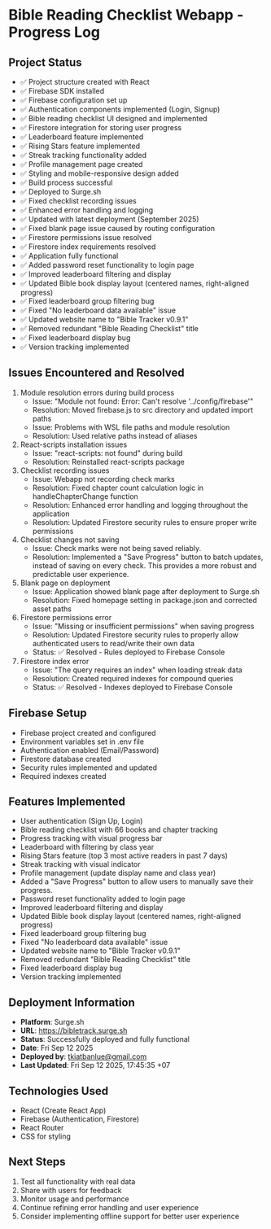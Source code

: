 # Bible Reading Checklist Webapp - Progress Log

## Project Status
- ✅ Project structure created with React
- ✅ Firebase SDK installed
- ✅ Firebase configuration set up
- ✅ Authentication components implemented (Login, Signup)
- ✅ Bible reading checklist UI designed and implemented
- ✅ Firestore integration for storing user progress
- ✅ Leaderboard feature implemented
- ✅ Rising Stars feature implemented
- ✅ Streak tracking functionality added
- ✅ Profile management page created
- ✅ Styling and mobile-responsive design added
- ✅ Build process successful
- ✅ Deployed to Surge.sh
- ✅ Fixed checklist recording issues
- ✅ Enhanced error handling and logging
- ✅ Updated with latest deployment (September 2025)
- ✅ Fixed blank page issue caused by routing configuration
- ✅ Firestore permissions issue resolved
- ✅ Firestore index requirements resolved
- ✅ Application fully functional
- ✅ Added password reset functionality to login page
- ✅ Improved leaderboard filtering and display
- ✅ Updated Bible book display layout (centered names, right-aligned progress)
- ✅ Fixed leaderboard group filtering bug
- ✅ Fixed "No leaderboard data available" issue
- ✅ Updated website name to "Bible Tracker v0.9.1"
- ✅ Removed redundant "Bible Reading Checklist" title
- ✅ Fixed leaderboard display bug
- ✅ Version tracking implemented

## Issues Encountered and Resolved
1. Module resolution errors during build process
   - Issue: "Module not found: Error: Can't resolve '../config/firebase'"
   - Resolution: Moved firebase.js to src directory and updated import paths
   - Issue: Problems with WSL file paths and module resolution
   - Resolution: Used relative paths instead of aliases
2. React-scripts installation issues
   - Issue: "react-scripts: not found" during build
   - Resolution: Reinstalled react-scripts package
3. Checklist recording issues
   - Issue: Webapp not recording check marks
   - Resolution: Fixed chapter count calculation logic in handleChapterChange function
   - Resolution: Enhanced error handling and logging throughout the application
   - Resolution: Updated Firestore security rules to ensure proper write permissions
4. Checklist changes not saving
   - Issue: Check marks were not being saved reliably.
   - Resolution: Implemented a "Save Progress" button to batch updates, instead of saving on every check. This provides a more robust and predictable user experience.
5. Blank page on deployment
   - Issue: Application showed blank page after deployment to Surge.sh
   - Resolution: Fixed homepage setting in package.json and corrected asset paths
6. Firestore permissions error
   - Issue: "Missing or insufficient permissions" when saving progress
   - Resolution: Updated Firestore security rules to properly allow authenticated users to read/write their own data
   - Status: ✅ Resolved - Rules deployed to Firebase Console
7. Firestore index error
   - Issue: "The query requires an index" when loading streak data
   - Resolution: Created required indexes for compound queries
   - Status: ✅ Resolved - Indexes deployed to Firebase Console

## Firebase Setup
- Firebase project created and configured
- Environment variables set in .env file
- Authentication enabled (Email/Password)
- Firestore database created
- Security rules implemented and updated
- Required indexes created

## Features Implemented
- User authentication (Sign Up, Login)
- Bible reading checklist with 66 books and chapter tracking
- Progress tracking with visual progress bar
- Leaderboard with filtering by class year
- Rising Stars feature (top 3 most active readers in past 7 days)
- Streak tracking with visual indicator
- Profile management (update display name and class year)
- Added a "Save Progress" button to allow users to manually save their progress.
- Password reset functionality added to login page
- Improved leaderboard filtering and display
- Updated Bible book display layout (centered names, right-aligned progress)
- Fixed leaderboard group filtering bug
- Fixed "No leaderboard data available" issue
- Updated website name to "Bible Tracker v0.9.1"
- Removed redundant "Bible Reading Checklist" title
- Fixed leaderboard display bug
- Version tracking implemented

## Deployment Information
- **Platform**: Surge.sh
- **URL**: https://bibletrack.surge.sh
- **Status**: Successfully deployed and fully functional
- **Date**: Fri Sep 12 2025
- **Deployed by**: tkiatbanlue@gmail.com
- **Last Updated**: Fri Sep 12 2025, 17:45:35 +07

## Technologies Used
- React (Create React App)
- Firebase (Authentication, Firestore)
- React Router
- CSS for styling

## Next Steps
1. Test all functionality with real data
2. Share with users for feedback
3. Monitor usage and performance
4. Continue refining error handling and user experience
5. Consider implementing offline support for better user experience